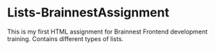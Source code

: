 # Lists-BrainnestAssignment

This is my first HTML assignment for Brainnest Frontend development training.
Contains different types of lists.
